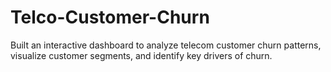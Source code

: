 # Telco-Customer-Churn
Built an interactive dashboard to analyze telecom customer churn patterns, visualize customer segments, and identify key drivers of churn.
